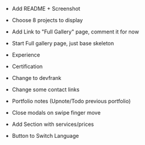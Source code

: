 - Add README + Screenshot
- Choose 8 projects to display
- Add Link to "Full Gallery" page, comment it for now
- Start Full gallery page, just base skeleton

- Experience
- Certification

- Change to devfrank
- Change some contact links

- Portfolio notes (Upnote/Todo previous portfolio)

- Close modals on swipe finger move

- Add Section with services/prices

- Button to Switch Language